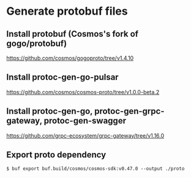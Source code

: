 # Generate protobuf files

## Install protobuf (Cosmos's fork of gogo/protobuf)

https://github.com/cosmos/gogoproto/tree/v1.4.10

## Install protoc-gen-go-pulsar

https://github.com/cosmos/cosmos-proto/tree/v1.0.0-beta.2

## Install protoc-gen-go, protoc-gen-grpc-gateway, protoc-gen-swagger

https://github.com/grpc-ecosystem/grpc-gateway/tree/v1.16.0

## Export proto dependency

`$ buf export buf.build/cosmos/cosmos-sdk:v0.47.0 --output ./proto`
